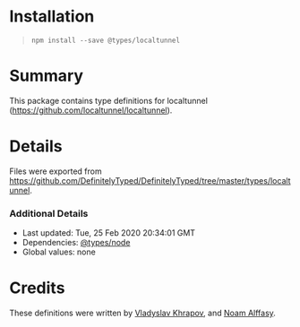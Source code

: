 # Installation
> `npm install --save @types/localtunnel`

# Summary
This package contains type definitions for localtunnel (https://github.com/localtunnel/localtunnel).

# Details
Files were exported from https://github.com/DefinitelyTyped/DefinitelyTyped/tree/master/types/localtunnel.

### Additional Details
 * Last updated: Tue, 25 Feb 2020 20:34:01 GMT
 * Dependencies: [@types/node](https://npmjs.com/package/@types/node)
 * Global values: none

# Credits
These definitions were written by [Vladyslav Khrapov](https://github.com/vladhrapov), and [Noam Alffasy](https://github.com/noamalffasy).
